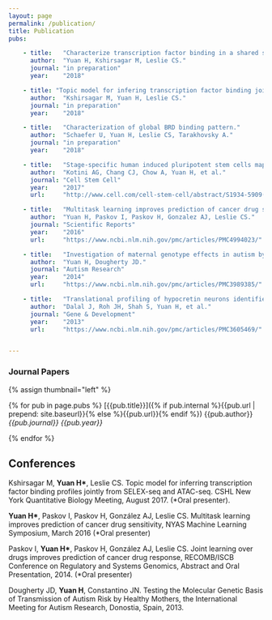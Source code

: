 ```yaml
---
layout: page
permalink: /publication/
title: Publication
pubs:

    - title:   "Characterize transcription factor binding in a shared space."
      author:  "Yuan H, Kshirsagar M, Leslie CS."
      journal: "in preparation"
      year:    "2018"

    - title: "Topic model for infering transcription factor binding jointly from SELEX-seq and ATAC-seq."
      author:  "Kshirsagar M, Yuan H, Leslie CS."
      journal: "in preparation"
      year:    "2018"

    - title:   "Characterization of global BRD binding pattern."
      author:  "Schaefer U, Yuan H, Leslie CS, Tarakhovsky A."
      journal: "in preparation"
      year:    "2018"

    - title:   "Stage-specific human induced pluripotent stem cells map the progression of meyloid transformation to transplantable leukemia."
      author:  "Kotini AG, Chang CJ, Chow A, Yuan H, et al."
      journal: "Cell Stem Cell"
      year:    "2017"
      url:     "http://www.cell.com/cell-stem-cell/abstract/S1934-5909(17)30031-0"

    - title:   "Multitask learning improves prediction of cancer drug sensitivity."
      author:  "Yuan H, Paskov I, Paskov H, Gonzalez AJ, Leslie CS."
      journal: "Scientific Reports"
      year:    "2016"
      url:     "https://www.ncbi.nlm.nih.gov/pmc/articles/PMC4994023/"

    - title:   "Investigation of maternal genotype effects in autism by genome-wide association."
      author:  "Yuan H, Dougherty JD."
      journal: "Autism Research"
      year:    "2014"
      url:     "https://www.ncbi.nlm.nih.gov/pmc/articles/PMC3989385/"

    - title:   "Translational profiling of hypocretin neurons identifies candidate molecules for sleep regulation."
      author:  "Dalal J, Roh JH, Shah S, Yuan H, et al."
      journal: "Gene & Development"
      year:    "2013"
      url:     "https://www.ncbi.nlm.nih.gov/pmc/articles/PMC3605469/"


---
```


### Journal Papers

{% assign thumbnail="left" %}

{% for pub in page.pubs %}
[{{pub.title}}]({% if pub.internal %}{{pub.url | prepend: site.baseurl}}{% else %}{{pub.url}}{% endif %})
{{pub.author}}
*{{pub.journal}}*
*{{pub.year}}*

{% endfor %}

## Conferences
Kshirsagar M, **Yuan H\***, Leslie CS. Topic model for inferring transcription factor binding profiles jointly from SELEX-seq and ATAC-seq. CSHL New York Quantitative Biology Meeting, August 2017. (*Oral presenter).

**Yuan H\***, Paskov I, Paskov H, González AJ, Leslie CS. Multitask learning improves prediction of cancer drug sensitivity, NYAS Machine Learning Symposium, March 2016 (*Oral presenter)

Paskov I, **Yuan H\***, Paskov H, González AJ, Leslie CS. Joint learning over drugs improves prediction of cancer drug response, RECOMB/ISCB Conference on Regulatory and Systems Genomics, Abstract and Oral Presentation, 2014. (*Oral presenter)

Dougherty JD, **Yuan H**, Constantino JN. Testing the Molecular Genetic Basis of Transmission of Autism Risk by Healthy Mothers, the International Meeting for Autism Research, Donostia, Spain, 2013.

